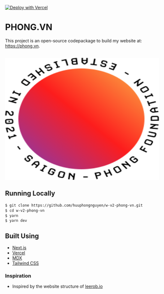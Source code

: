 [![Deploy with Vercel](https://vercel.com/button)](https://vercel.com/new/git/external?repository-url=https%3A%2F%2Fgithub.com%2Fhuuphongnguyen%2Fw-v2-phong-vn)

# PHONG.VN

This project is an open-source codepackage to build my website at: https://phong.vn.

<div align="center">
	<br>
	<a href="https://github.com/huuphongnguyen/w-v2-phong-vn/blob/main/phong-vn-logo.svg">
		<img src="phong-vn-logo.svg" width="800" height="400">
	</a>
	<br>
</div>

## Running Locally

```bash
$ git clone https://github.com/huuphongnguyen/w-v2-phong-vn.git
$ cd w-v2-phong-vn
$ yarn
$ yarn dev
```

## Built Using

- [Next.js](https://nextjs.org/)
- [Vercel](https://vercel.com)
- [MDX](https://github.com/mdx-js/mdx)
- [Tailwind CSS](https://tailwindcss.com/)

### Inspiration

- Inspired by the website structure of [leerob.io](https://leerob.io/)
